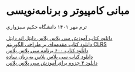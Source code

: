 # مبانی کامپیوتر و برنامه‌نویسی
ترم مهر ۱۴۰۱ دانشگاه حکیم سبزواری

<a href="https://github.com/EnAnsari/bcp1401/releases/tag/1.0.0">دانلود کتاب آموزش سی پلاس پلاس دایتل اند دایتل</a>
<br>
<a href="https://github.com/EnAnsari/bcp1401/releases/tag/1.1.0">دانلود کتاب مقدمه‌ای بر طراحی الگوریتم CLRS</a>
<br>
<a href="https://github.com/EnAnsari/bcp1401/releases/tag/1.2.0">دانلود کتاب ۶۰۰ برنامه سی پلاس پلاس</a>
<br>
<a href="https://github.com/EnAnsari/bcp1401/releases/tag/1.3.0">دانلود کتاب سی پلاس پلاس به زبان ساده</a>
<br>
<a href="https://github.com/EnAnsari/bcp1401/releases/tag/1.4.0">دانلود ۴ جزوه برای آموزش سی پلاس پلاس</a>
